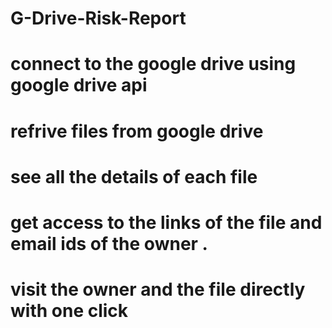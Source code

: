 # G-Drive-Risk-Report

# connect to the google drive using google drive api
# refrive files from google drive
# see all the details of each file 
# get access to the links of the file and email ids of the owner .
# visit the owner and the file directly with one click
